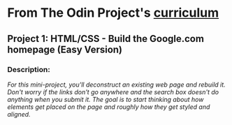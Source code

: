 # From The Odin Project's [curriculum](http://www.theodinproject.com/web-development-101/html-css)
## Project 1: HTML/CSS - Build the Google.com homepage (Easy Version)
### Description:
*For this mini-project, you'll deconstruct an existing web page and rebuild it. Don't worry if the links don't go anywhere and the search box doesn't do anything when you submit it. The goal is to start thinking about how elements get placed on the page and roughly how they get styled and aligned.*
